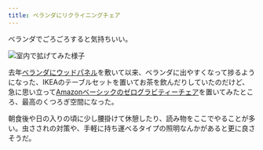 ```yaml
---
title: ベランダにリクライニングチェア
---
```

ベランダでごろごろすると気持ちいい。

![](https://lh3.googleusercontent.com/docs/ADP-6oEA7XNpPeoVS-d_PypkVyCCzAKqSf_r1aNyC8EpMaDzBA5Ma4IaVZxqVWIXPd1KiOGrAj16BfdPtbBXXpWD7VxsS5FLlKuwR1b8wFkX6eVNsCDHmgAEdn2SzcEsCGEszACBmmjbcH54yst6p1s4rhDzZS9IF6koMFFhs2PJBhkaHxHySviC1BI-ZAPTUF7grg200Oa-O2wAHBm1fX9Zlh3TFhqr7Hc4UsoKXmEbb8mqmXhyr95xGli9JnH3yC5HhIPXymKpskOSPeMEN2E_gHLeIgJCfu7ZpZp5yhogUoz_4OJZvk4806DjBnFk1dRV7XENtUDZDXCsUC7Pk2-HVqfIIpV5T9rE3iZNGOTH5IHe6ZI-fr05cYFw_YWO114bcalUdE9wt__BXQqNyHhd4woBS_OWkcaWsgjg_tEpvxXWoMj5mmNbf4E6G1cxJ7ZVn_q1bl451RLQAxpVwzq7OvgdhimPmjUDpPiHKxK27cOJylk7cmkWx0w0zzvGEXqA5eIzi6EtudY_ojsCRqj5pCToFVlhuQcwMa7FWr14Oi28fccTeDZzmhFfOHr8fHiYqW8usCFl5HXs-s6WbLjV_j8-oIYyL-na909dcDkYSH3-Vjm_nxz5CnGsCgwjymGJAYVFgDdEA-cLPsQlMjtryuxEe3BGNKCqZuipZZalw2vaXAL8B5Dt71RujJ-pfya0xMwa9MzdCi71bnoSBWNoUxLBbcHxWRYUyUxi7arl52irGlOtxUULlDXudmTUB9XRhWBPQZkzOy904jiytctMGYCWI6nyThCcxJ919pf88gJCnlGL-gEM62TSvsnSD-LMgn15fF0zQWzo4Epr04KLyS_XW5wJuv78fHp0czjPDaNcVAMSDODvbzYtFPSS8I-6BBvbZzdRH-9blw9jBdf1qwFxIiFHdyAjep-5kZvO3r9BeRjPiLUKsv8mJjOMj93aycEMkZpOLmqbsRvb6xkUj2t8DBrGpZ01jAEqzF6qf9dYc8WkCeTyAPDqaiGawC2dDxh043ofcgASfM-fekxULTaPne2_rPZfSLpcDyb-l3l89J8MnNzS-jcXXULJ35I3TNyyOhvOldQYDtRJvwwE-owB0FcRK7ruCCCEth-t3M-VTCdCxSWwNEpk3-9sGLNrTcRoB_FHEDWc6k9ZAZXKtuC3OdxyCM4mL3IjbaypXwpeRtnNsEiop8IUK-VIJWY-tlV-fvggBDRZuzthmgsfFbuFNmjqQNE6g-ekSnDXcliWB--f "室内で拡げてみた様子")

去年[ベランダにウッドパネル](https://r7kamura.com/articles/2021-09-30-wood-panel)を敷いて以来、ベランダに出やすくなって捗るようになった、IKEAのテーブルセットを置いてお茶を飲んだりしていたのだけど、急に思い立って[Amazonベーシックのゼログラビティーチェア](https://www.amazon.co.jp/dp/B0716DKHS1)を置いてみたところ、最高のくつろぎ空間になった。

朝食後や日の入りの頃に少し腰掛けて休憩したり、読み物をここでやることが多い。虫さされの対策や、手軽に持ち運べるタイプの照明なんかがあると更に良さそうだ。
